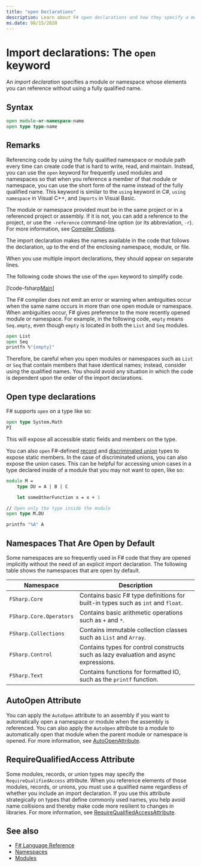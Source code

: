```yaml
---
title: "open Declarations"
description: Learn about F# open declarations and how they specify a module, namespace or type whose elements you can reference without using a fully qualified name.
ms.date: 08/15/2020
---
```

# Import declarations: The `open` keyword

An *import declaration* specifies a module or namespace whose elements you can reference without using a fully qualified name.

## Syntax

```fsharp
open module-or-namespace-name
open type type-name
```

## Remarks

Referencing code by using the fully qualified namespace or module path every time can create code that is hard to write, read, and maintain. Instead, you can use the `open` keyword for frequently used modules and namespaces so that when you reference a member of that module or namespace, you can use the short form of the name instead of the fully qualified name. This keyword is similar to the `using` keyword in C#, `using namespace` in Visual C++, and `Imports` in Visual Basic.

The module or namespace provided must be in the same project or in a referenced project or assembly. If it is not, you can add a reference to the project, or use the `-reference` command-line option (or its abbreviation, `-r`). For more information, see [Compiler Options](compiler-options.md).

The import declaration makes the names available in the code that follows the declaration, up to the end of the enclosing namespace, module, or file.

When you use multiple import declarations, they should appear on separate lines.

The following code shows the use of the `open` keyword to simplify code.

[!code-fsharp[Main](~/samples/snippets/fsharp/lang-ref-2/snippet6801.fs)]

The F# compiler does not emit an error or warning when ambiguities occur when the same name occurs in more than one open module or namespace. When ambiguities occur, F# gives preference to the more recently opened module or namespace. For example, in the following code, `empty` means `Seq.empty`, even though `empty` is located in both the `List` and `Seq` modules.

```fsharp
open List
open Seq
printfn %"{empty}"
```

Therefore, be careful when you open modules or namespaces such as `List` or `Seq` that contain members that have identical names; instead, consider using the qualified names. You should avoid any situation in which the code is dependent upon the order of the import declarations.

## Open type declarations

F# supports `open` on a type like so:

```fsharp
open type System.Math
PI
```

This will expose all accessible static fields and members on the type.

You can also `open` F#-defined [record](records.md) and [discriminated union](discriminated-unions.md) types to expose static members. In the case of discriminated unions, you can also expose the union cases. This can be helpful for accessing union cases in a type declared inside of a module that you may not want to open, like so:

```fsharp
module M =
    type DU = A | B | C

    let someOtherFunction x = x + 1

// Open only the type inside the module
open type M.DU

printfn "%A" A
```

## Namespaces That Are Open by Default

Some namespaces are so frequently used in F# code that they are opened implicitly without the need of an explicit import declaration. The following table shows the namespaces that are open by default.

|Namespace|Description|
|---------|-----------|
|`FSharp.Core`|Contains basic F# type definitions for built-in types such as `int` and `float`.|
|`FSharp.Core.Operators`|Contains basic arithmetic operations such as `+` and `*`.|
|`FSharp.Collections`|Contains immutable collection classes such as `List` and `Array`.|
|`FSharp.Control`|Contains types for control constructs such as lazy evaluation and async expressions.|
|`FSharp.Text`|Contains functions for formatted IO, such as the `printf` function.|

## AutoOpen Attribute

You can apply the `AutoOpen` attribute to an assembly if you want to automatically open a namespace or module when the assembly is referenced. You can also apply the `AutoOpen` attribute to a module to automatically open that module when the parent module or namespace is opened. For more information, see [AutoOpenAttribute](https://fsharp.github.io/fsharp-core-docs/reference/fsharp-core-autoopenattribute.html).

## RequireQualifiedAccess Attribute

Some modules, records, or union types may specify the `RequireQualifiedAccess` attribute. When you reference elements of those modules, records, or unions, you must use a qualified name regardless of whether you include an import declaration. If you use this attribute strategically on types that define commonly used names, you help avoid name collisions and thereby make code more resilient to changes in libraries. For more information, see [RequireQualifiedAccessAttribute](https://fsharp.github.io/fsharp-core-docs/reference/fsharp-core-requirequalifiedaccessattribute.html).

## See also

- [F# Language Reference](index.md)
- [Namespaces](namespaces.md)
- [Modules](modules.md)

